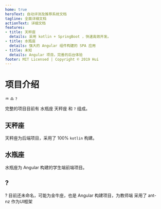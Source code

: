 ```yaml
---
home: true
heroText: 自动评测及推荐系统文档
tagline: 全面详细文档
actionText: 详细文档
features:
- title: 天秤座
  details: 采用 kotlin + SpringBoot ，快速高效开发。
- title: 水瓶座
  details: 强大的 Angular 组件构建的 SPA 应用
- title: 未知
  details: Angular 项目，完善的后台体验
footer: MIT Licensed | Copyright © 2019 Hui
---
```



# 项目介绍



♒ ♎ `?`

完整的项目目前有 水瓶座 天秤座 和 `?` 组成。

## 天秤座

天秤座为后端项目，采用了 100% `kotlin` 构建。 

## 水瓶座

水瓶座为 Angular 构建的学生端前端项目。

## ?

? 目前还未命名，可能为金牛座，也是 Angular 构建项目，为教师端 采用了 ant-nz 作为UI框架